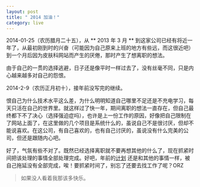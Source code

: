 ```yaml
---
layout: post
title: " 2014 加油！"
category: live
---
```


2014-01-25（农历腊月二十五），从 ** 2013 年 3 月 ** 到这家公司已经有将近一年了，从最初刚到时的兴奋（可能因为自己原来上班的地方有些远，而这很近吧）到一个月后因为皮肤科网站而产生的厌倦，那时产生了想离职的想法。

由于自己的一贯的选择逃避，日子还是像平时一样过去了，没有丝毫不同，只是内心越来越多对自己的怨恨。

<!--break-->

2014-2-9（农历正月初十），接年前没写完的继续。

恨自己为什么技术水平这么差，为什么明明知道自己哪里不足还是不充电学习，每天只活在自己的世界里。就这样过了快一年，期间离职的想法一直存在，但自己最终都下不了决心（选择强迫症吗），也许是上一份工作的原因，好像把自己限制在了网站上面了，在这里做的几个项目是系统什么的，虽说自己不是很讨厌，但却不能说喜欢。在这公司，有自己喜欢的，也有自己讨厌的，虽说没有什么完美的公司，但还是跟随内心吧。

好了，气氛有些不对了。既然已经选择离职就不要再想其他的什么了，现在抓紧时间把该处理的事情全部处理完成。好吧，年前的[计划](https://github.com/white-poplar/white-poplar.github.io/issues/2) 还是和其他的事情一样，被自己拖延没有全部完成，唉！要抓紧时间了，别忘了还要去找工作了呢？ORZ

> 如果没人看着我那该多快乐。